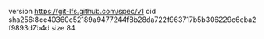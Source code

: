 version https://git-lfs.github.com/spec/v1
oid sha256:8ce40360c52189a9477244f8b28da722f963717b5b306229c6eba2f9893d7b4d
size 84
